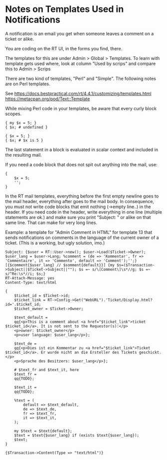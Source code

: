 Notes on Templates Used in Notifications
==========

A notification is an email you get when someone leaves a comment on a ticket or alike.

You are coding on the RT UI, in the forms you find, there.

The templates for this are under Admin > Global > Templates. To learn with template gets used where, look at column "Used by scrips" and compare this to Admin > Scrips

There are two kind of templates, "Perl" and "Simple". The following notes are on Perl templates.

See
    https://docs.bestpractical.com/rt/4.4.1/customizing/templates.html
    https://metacpan.org/pod/Text::Template

While mixing Perl code in your templates, be aware that every curly block scopes.

    { my $x = 5; }
    { $x; # undefined }

    { $x = 5; }
    { $x; # $x is 5 }

The last statement in a block is evaluated in scalar context and included in the resulting mail.

If you need a code block that does not spit out anything into the mail, use:

    {
        $x = 5;
        '';
    }

In the RT mail templates, everything before the first empty newline goes to the mail header, everything after goes to the mail body.
In consequence, you must not write code blocks that emit nothing (->empty line..) in the header.
If you need code in the header, write everything in one line (multiple statements are ok.) and make sure you print "Subject: " or alike on that same line.
That can make for very long lines.

Example: a template for "Admin Comment in HTML" for template 13 that sends notifications on comments in the language of the current owner of a ticket. (This is a working, but ugly solution, imo.)

    Subject: {$user = RT::User->new(); $user->Load($Ticket->Owner); $user_lang = $user->Lang; %comment = (de => 'Kommentar', fr => 'Commentaire', it => 'Commento', default => 'Comment');'';}[{$comment{$user_lang} // $somment{default}}] {my $s=($Transaction->Subject||$Ticket->Subject||""); $s =~ s/\[Comment\]\s*//g; $s =~ s/^Re:\s*//i; $s;}
    RT-Attach-Message: yes
    Content-Type: text/html

    {
        $ticket_id = $Ticket->id;
        $ticket_link = RT->Config->Get("WebURL").'Ticket/Display.html?id='.$ticket_id;
        $ticket_owner = $Ticket->Owner;

        $text_default =
        qq{<p>This is a comment about <a href="$ticket_link">ticket $ticket_id</a>. It is not sent to the Requestor(s):</p>
        <p>owner: $ticket_owner</p>
        <p>user language: $user_lang</p>};

        $text_de =
        qq{<p>Dies ist ein Kommentar zu <a href="$ticket_link">Ticket $ticket_id</a>. Er wurde nicht an die Ersteller des Tickets geschickt.</p>
        <p>Sprache des Besitzers: $user_lang</p>};

        # $text_fr and $text_it, here
        $text_fr =
        qq{TODO};

        $text_it =
        qq{TODO};

        %text = (
            default => $text_default,
            de => $text_de,
            fr => $text_fr,
            it => $text_it,
        );

        my $text = $text{default};
        $text = $text{$user_lang} if (exists $text{$user_lang});
        $text;
    }

    {$Transaction->Content(Type => "text/html")}
